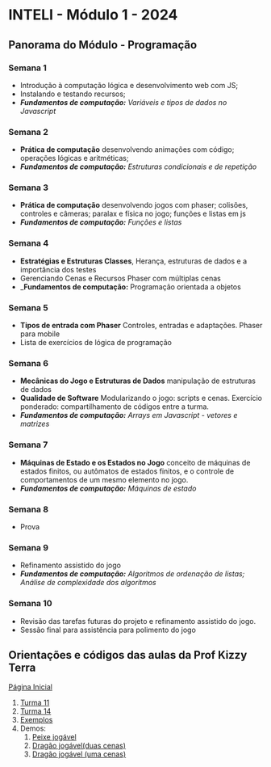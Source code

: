 # INTELI - Módulo 1 - 2024

## Panorama do Módulo - Programação
### Semana 1
- Introdução à computação lógica e desenvolvimento web com JS; 
- Instalando e testando recursos;
- _**Fundamentos de computação:** Variáveis e tipos de dados no Javascript_
### Semana 2
- **Prática de computação** desenvolvendo animações com código; operações lógicas e aritméticas;
- _**Fundamentos de computação:** Estruturas condicionais e de repetição_
### Semana 3
- **Prática de computação** desenvolvendo jogos com phaser; colisões, controles e câmeras; paralax e física no jogo; funções e listas em js
- _**Fundamentos de computação:** Funções e listas_
### Semana 4
- **Estratégias e Estruturas Classes**, Herança, estruturas de dados e a importância dos testes
- Gerenciando Cenas e Recursos Phaser com múltiplas cenas
- _**Fundamentos de computação:** Programação orientada a objetos
### Semana 5
- **Tipos de entrada com Phaser** Controles, entradas e adaptações. Phaser para mobile
- Lista de exercícios de lógica de programação
### Semana 6
- **Mecânicas do Jogo e Estruturas de Dados** manipulação de estruturas de dados
- **Qualidade de Software** Modularizando o jogo: scripts e cenas. Exercício ponderado: compartilhamento de códigos entre a turma.
- _**Fundamentos de computação:** Arrays em Javascript - vetores e matrizes_
### Semana 7
  - **Máquinas de Estado e os Estados no Jogo** conceito de máquinas de estados finitos, ou autômatos de estados finitos, e o controle de comportamentos de um mesmo elemento no jogo.
  - _**Fundamentos de computação:** Máquinas de estado_
### Semana 8 
- Prova
### Semana 9
- Refinamento assistido do jogo
- _**Fundamentos de computação:** Algoritmos de ordenação de listas; Análise de complexidade dos algoritmos_
### Semana 10
- Revisão das tarefas futuras do projeto e refinamento assistido do jogo.
- Sessão final para assistência para polimento do jogo


## Orientações e códigos das aulas da Prof Kizzy Terra
[Página Inicial](https://kterra.github.io/Inteli-2024-1A/)
1. [Turma 11](https://github.com/kterra/Inteli-20241A-Workspace-Aulas/tree/main/INTELI-M1-T11)
2. [Turma 14](https://github.com/kterra/Inteli-20241A-Workspace-Aulas/tree/main/INTELI-M1-T14)
3. [Exemplos](https://github.com/kterra/Inteli-20241A-Workspace-Aulas/tree/main/EXEMPLOS)
4. Demos:
    1. [Peixe jogável](https://kterra.github.io/Inteli-2024-1A/EXEMPLOS/exercicio_peixe/index.html)
    2. [Dragão jogável(duas cenas)](https://github.com/kterra/Inteli-2024-1A/blob/main/EXEMPLOS/exercicio_dragao/duasCenas.html)
    3. [Dragão jogável (uma cenas)](https://github.com/kterra/Inteli-2024-1A/blob/main/EXEMPLOS/exercicio_dragao/CenaUnica/oneScene.html)  
